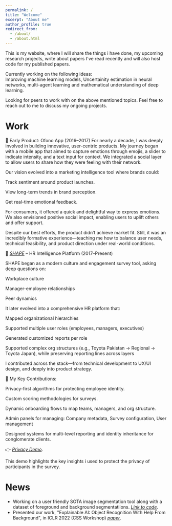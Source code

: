 ```yaml
---
permalink: /
title: "Welcome"
excerpt: "About me"
author_profile: true
redirect_from: 
  - /about/
  - /about.html
---
```


<p>This is my website, where I will share the things i have done, my upcoming research projects, write about papers I've read recently and will also host code for my published papers. </p>
<p>Currently working on the following ideas:<br> Improving machine learning models, Uncertainity estimation in neural networks, multi-agent learning and mathematical understanding of deep learning.</p>
Looking for peers to work with on the above mentioned topics. 
Feel free to reach out to me to discuss my ongoing projects.

<!--- This site similar to my life is under-construction and eventual progress will be made. 
Thank you for bearing with this. --->

<h1> Work </h1>
🌟 Early Product: Ofono App (2016–2017)
For nearly a decade, I was deeply involved in building innovative, user-centric products. My journey began with a mobile app that aimed to capture emotions through emojis, a slider to indicate intensity, and a text input for context. We integrated a social layer to allow users to share how they were feeling with their network.

Our vision evolved into a marketing intelligence tool where brands could:

Track sentiment around product launches.

View long-term trends in brand perception.

Get real-time emotional feedback.

For consumers, it offered a quick and delightful way to express emotions. We also envisioned positive social impact, enabling users to uplift others and offer support.

Despite our best efforts, the product didn’t achieve market fit. Still, it was an incredibly formative experience—teaching me how to balance user needs, technical feasibility, and product direction under real-world conditions.

🔷 *[SHAPE](https://shapepowered.com/)* – HR Intelligence Platform (2017–Present)

SHAPE began as a modern culture and engagement survey tool, asking deep questions on:

Workplace culture

Manager-employee relationships

Peer dynamics

It later evolved into a comprehensive HR platform that:

Mapped organizational hierarchies

Supported multiple user roles (employees, managers, executives)

Generated customized reports per role

Supported complex org structures (e.g., Toyota Pakistan → Regional → Toyota Japan), while preserving reporting lines across layers

I contributed across the stack—from technical development to UX/UI design, and deeply into product strategy.

🧠 My Key Contributions:

Privacy-first algorithms for protecting employee identity.

Custom scoring methodologies for surveys.

Dynamic onboarding flows to map teams, managers, and org structure.

Admin panels for managing: Company metadata, Survey configuration, User management

Designed systems for multi-level reporting and identity inheritance for conglomerate clients.

👉 *[Privacy Demo](https://razahashmi.github.io/files/privacy_demo.html#graph-privacy)*. 

This demo highlights the key insights i used to protect the privacy of participants in the survey.

<h1> News </h1>

- Working on a user friendly SOTA image segmentation tool along with a dataset of foreground and background segmentatiions. *[Link to code](https://www.kaggle.com/datasets/qianglijonas/imagenet11)*. 
- Presented our work, "Explainable AI: Object Recognition With Help From Background", in ICLR 2022 (CSS Workshop) *[paper](https://razahashmi.github.io/publications/2022-04-29-object-recognition-with-backgrounds)*.


